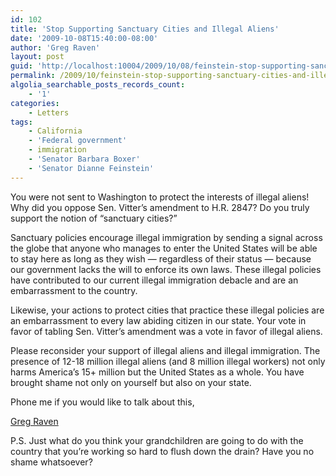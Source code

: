 ```yaml
---
id: 102
title: 'Stop Supporting Sanctuary Cities and Illegal Aliens'
date: '2009-10-08T15:40:00-08:00'
author: 'Greg Raven'
layout: post
guid: 'http://localhost:10004/2009/10/08/feinstein-stop-supporting-sanctuary-cities-and-illegal-aliens/'
permalink: /2009/10/feinstein-stop-supporting-sanctuary-cities-and-illegal-aliens/
algolia_searchable_posts_records_count:
    - '1'
categories:
    - Letters
tags:
    - California
    - 'Federal government'
    - immigration
    - 'Senator Barbara Boxer'
    - 'Senator Dianne Feinstein'
---
```


You were not sent to Washington to protect the interests of illegal aliens! Why did you oppose Sen. Vitter’s amendment to H.R. 2847? Do you truly support the notion of “sanctuary cities?”  
  
Sanctuary policies encourage illegal immigration by sending a signal across the globe that anyone who manages to enter the United States will be able to stay here as long as they wish — regardless of their status — because our government lacks the will to enforce its own laws. These illegal policies have contributed to our current illegal immigration debacle and are an embarrassment to the country.

Likewise, your actions to protect cities that practice these illegal policies are an embarrassment to every law abiding citizen in our state. Your vote in favor of tabling Sen. Vitter’s amendment was a vote in favor of illegal aliens.

Please reconsider your support of illegal aliens and illegal immigration. The presence of 12-18 million illegal aliens (and 8 million illegal workers) not only harms America’s 15+ million but the United States as a whole. You have brought shame not only on yourself but also on your state.

Phone me if you would like to talk about this,

[Greg Raven](https://www.gregraven.org/)

P.S. Just what do you think your grandchildren are going to do with the country that you’re working so hard to flush down the drain? Have you no shame whatsoever?